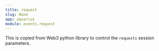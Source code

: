 ```yaml
---
title: request
slug: None
app: aquarius
module: events.request
---
```

This is copied from Web3 python library to control the `requests`
session parameters.

